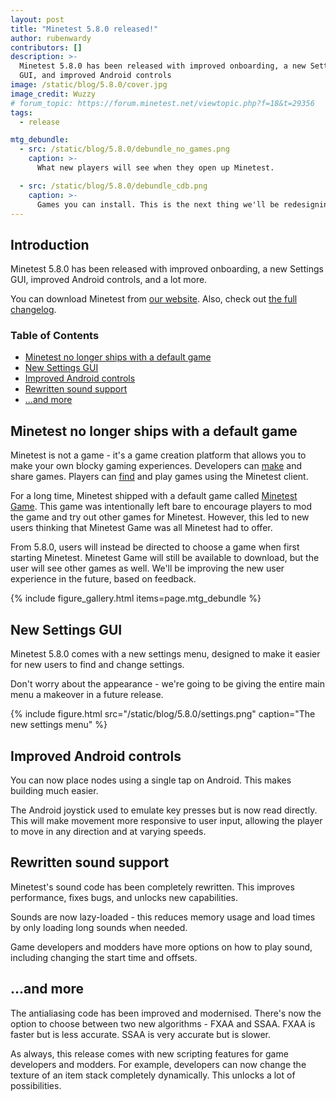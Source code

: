 ```yaml
---
layout: post
title: "Minetest 5.8.0 released!"
author: rubenwardy
contributors: []
description: >-
  Minetest 5.8.0 has been released with improved onboarding, a new Settings
  GUI, and improved Android controls
image: /static/blog/5.8.0/cover.jpg
image_credit: Wuzzy
# forum_topic: https://forum.minetest.net/viewtopic.php?f=18&t=29356
tags:
  - release

mtg_debundle:
  - src: /static/blog/5.8.0/debundle_no_games.png
    caption: >-
      What new players will see when they open up Minetest.

  - src: /static/blog/5.8.0/debundle_cdb.png
    caption: >-
      Games you can install. This is the next thing we'll be redesigning.
---
```


<h2 class="sr-only">Introduction</h2>

Minetest 5.8.0 has been released with improved onboarding, a new Settings GUI,
improved Android controls, and a lot more.

You can download Minetest from
[our website](https://www.minetest.net/downloads/).
Also, check out
[the full changelog](https://dev.minetest.net/Changelog#5.7.0_.E2.86.92_5.8.0).

<!-- more -->

### Table of Contents

- [Minetest no longer ships with a default game](#minetest-no-longer-ships-with-a-default-game)
- [New Settings GUI](#new-settings-gui)
- [Improved Android controls](#improved-android-controls)
- [Rewritten sound support](#rewritten-sound-support)
- [...and more](#and-more)


## Minetest no longer ships with a default game

Minetest is not a game - it's a game creation platform that allows you to make
your own blocky gaming experiences. Developers can
[make](https://rubenwardy.com/minetest_modding_book/) and share games. Players
can [find](https://content.minetest.net/) and play games using the Minetest
client.

For a long time, Minetest shipped with a default game called
[Minetest Game](https://content.minetest.net/packages/Minetest/minetest_game/).
This game was intentionally left bare to encourage players to mod the game and
try out other games for Minetest. However, this led to new users thinking that
Minetest Game was all Minetest had to offer.

From 5.8.0, users will instead be directed to choose a game when first starting
Minetest. Minetest Game will still be available to download, but the user will
see other games as well. We'll be improving the new user experience in the
future, based on feedback.

{% include figure_gallery.html items=page.mtg_debundle %}


## New Settings GUI

Minetest 5.8.0 comes with a new settings menu, designed to make it easier for
new users to find and change settings.

Don't worry about the appearance - we're going to be giving the entire main
menu a makeover in a future release.

{% include figure.html src="/static/blog/5.8.0/settings.png" caption="The new settings menu" %}


## Improved Android controls

You can now place nodes using a single tap on Android. This makes building much
easier.

The Android joystick used to emulate key presses but is now read directly.
This will make movement more responsive to user input, allowing the player to
move in any direction and at varying speeds.


## Rewritten sound support

Minetest's sound code has been completely rewritten. This improves performance,
fixes bugs, and unlocks new capabilities.

Sounds are now lazy-loaded - this reduces memory usage and load times by only
loading long sounds when needed.

Game developers and modders have more options on how to play sound, including
changing the start time and offsets.


## ...and more

The antialiasing code has been improved and modernised. There's now the option
to choose between two new algorithms - FXAA and SSAA. FXAA is faster but is
less accurate. SSAA is very accurate but is slower.

As always, this release comes with new scripting features for game developers
and modders. For example, developers can now change the texture of an item stack
completely dynamically. This unlocks a lot of possibilities.
